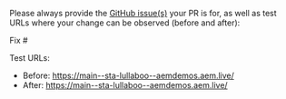 Please always provide the [GitHub issue(s)](../issues) your PR is for, as well as test URLs where your change can be observed (before and after):

Fix #<gh-issue-id>

Test URLs:
- Before: https://main--sta-lullaboo--aemdemos.aem.live/
- After: https://main--sta-lullaboo--aemdemos.aem.live/
